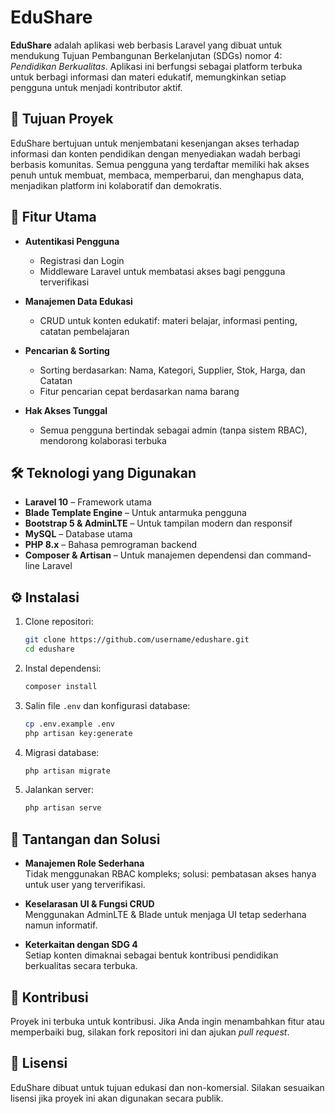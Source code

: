 # EduShare

**EduShare** adalah aplikasi web berbasis Laravel yang dibuat untuk mendukung Tujuan Pembangunan Berkelanjutan (SDGs) nomor 4: *Pendidikan Berkualitas*. Aplikasi ini berfungsi sebagai platform terbuka untuk berbagi informasi dan materi edukatif, memungkinkan setiap pengguna untuk menjadi kontributor aktif.

## 🎯 Tujuan Proyek

EduShare bertujuan untuk menjembatani kesenjangan akses terhadap informasi dan konten pendidikan dengan menyediakan wadah berbagi berbasis komunitas. Semua pengguna yang terdaftar memiliki hak akses penuh untuk membuat, membaca, memperbarui, dan menghapus data, menjadikan platform ini kolaboratif dan demokratis.

## 🧩 Fitur Utama

- **Autentikasi Pengguna**
  - Registrasi dan Login
  - Middleware Laravel untuk membatasi akses bagi pengguna terverifikasi

- **Manajemen Data Edukasi**
  - CRUD untuk konten edukatif: materi belajar, informasi penting, catatan pembelajaran

- **Pencarian & Sorting**
  - Sorting berdasarkan: Nama, Kategori, Supplier, Stok, Harga, dan Catatan
  - Fitur pencarian cepat berdasarkan nama barang

- **Hak Akses Tunggal**
  - Semua pengguna bertindak sebagai admin (tanpa sistem RBAC), mendorong kolaborasi terbuka

## 🛠️ Teknologi yang Digunakan

- **Laravel 10** – Framework utama
- **Blade Template Engine** – Untuk antarmuka pengguna
- **Bootstrap 5 & AdminLTE** – Untuk tampilan modern dan responsif
- **MySQL** – Database utama
- **PHP 8.x** – Bahasa pemrograman backend
- **Composer & Artisan** – Untuk manajemen dependensi dan command-line Laravel

## ⚙️ Instalasi

1. Clone repositori:
   ```bash
   git clone https://github.com/username/edushare.git
   cd edushare
   ```

2. Instal dependensi:
   ```bash
   composer install
   ```

3. Salin file `.env` dan konfigurasi database:
   ```bash
   cp .env.example .env
   php artisan key:generate
   ```

4. Migrasi database:
   ```bash
   php artisan migrate
   ```

5. Jalankan server:
   ```bash
   php artisan serve
   ```

## 🧠 Tantangan dan Solusi

- **Manajemen Role Sederhana**  
  Tidak menggunakan RBAC kompleks; solusi: pembatasan akses hanya untuk user yang terverifikasi.

- **Keselarasan UI & Fungsi CRUD**  
  Menggunakan AdminLTE & Blade untuk menjaga UI tetap sederhana namun informatif.

- **Keterkaitan dengan SDG 4**  
  Setiap konten dimaknai sebagai bentuk kontribusi pendidikan berkualitas secara terbuka.

## 🤝 Kontribusi

Proyek ini terbuka untuk kontribusi. Jika Anda ingin menambahkan fitur atau memperbaiki bug, silakan fork repositori ini dan ajukan *pull request*.

## 📄 Lisensi

EduShare dibuat untuk tujuan edukasi dan non-komersial. Silakan sesuaikan lisensi jika proyek ini akan digunakan secara publik.